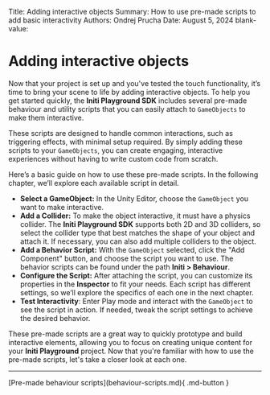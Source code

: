 Title:   Adding interactive objects
Summary: How to use pre-made scripts to add basic interactivity
Authors: Ondrej Prucha
Date:    August 5, 2024
blank-value:


# Adding interactive objects

Now that your project is set up and you've tested the touch functionality, it’s time to bring your scene to life by adding interactive objects. To help you get started quickly, the **Initi Playground SDK** includes several pre-made behaviour and utility scripts that you can easily attach to `GameObjects` to make them interactive.

These scripts are designed to handle common interactions, such as triggering effects, with minimal setup required. By simply adding these scripts to your `GameObjects`, you can create engaging, interactive experiences without having to write custom code from scratch.

Here’s a basic guide on how to use these pre-made scripts. In the following chapter, we’ll explore each available script in detail.

- **Select a GameObject:** In the Unity Editor, choose the `GameObject` you want to make interactive.
- **Add a Collider:** To make the object interactive, it must have a physics collider. The **Initi Playground SDK** supports both 2D and 3D colliders, so select the collider type that best matches the shape of your object and attach it. If necessary, you can also add multiple colliders to the object.
- **Add a Behavior Script:** With the `GameObject` selected, click the "Add Component" button, and choose the script you want to use. The behavior scripts can be found under the path **Initi > Behaviour**.
- **Configure the Script:** After attaching the script, you can customize its properties in the **Inspector** to fit your needs. Each script has different settings, so we’ll explore the specifics of each one in the next chapter.
- **Test Interactivity**: Enter Play mode and interact with the `GameObject` to see the script in action. If needed, tweak the script settings to achieve the desired behavior.

These pre-made scripts are a great way to quickly prototype and build interactive elements, allowing you to focus on creating unique content for your **Initi Playground** project. Now that you're familiar with how to use the pre-made scripts, let's take a closer look at each one.

----


<div class="center" markdown>
[Pre-made behaviour scripts](behaviour-scripts.md){ .md-button }
</div>

<br />